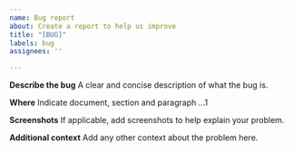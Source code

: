```yaml
---
name: Bug report
about: Create a report to help us improve
title: "[BUG]"
labels: bug
assignees: ''

---
```


**Describe the bug**
A clear and concise description of what the bug is.

**Where**
Indicate document, section and paragraph ...1

**Screenshots**
If applicable, add screenshots to help explain your problem.


**Additional context**
Add any other context about the problem here.
